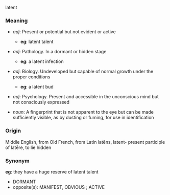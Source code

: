 latent
### Meaning
+ _adj_: Present or potential but not evident or active
    + __eg__: latent talent
+ _adj_: Pathology. In a dormant or hidden stage
    + __eg__: a latent infection
+ _adj_: Biology. Undeveloped but capable of normal growth under the proper conditions
    + __eg__: a latent bud
+ _adj_: Psychology. Present and accessible in the unconscious mind but not consciously expressed

+ _noun_: A fingerprint that is not apparent to the eye but can be made sufficiently visible, as by dusting or fuming, for use in identification

### Origin

Middle English, from Old French, from Latin latēns, latent- present participle of latēre, to lie hidden

### Synonym

__eg__: they have a huge reserve of latent talent

+ DORMANT
+ opposite(s): MANIFEST, OBVIOUS ; ACTIVE


